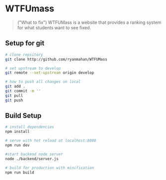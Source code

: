 # WTFUmass

> ("What to fix") WTFUMass is a website that provides a ranking system for what students want to see fixed.

## Setup for git

``` bash
# clone repsitory
git clone http://github.com/ryanmahan/WTFUMass

# set upstream to develop
git remote --set-upstream origin develop

# how to push all changes on local
git add .
git commit -m ''
git pull
git push
```

## Build Setup

``` bash
# install dependencies
npm install

# serve with hot reload at localhost:8080
npm run dev

#start backend node server
node ./backend/server.js

# build for production with minification
npm run build
```